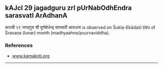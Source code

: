 ## kAJcI 29 jagadguru zrI pUrNabOdhEndra sarasvatI ArAdhanA

काञ्ची २९ जगद्गुरु श्री पूर्णबोधेन्द्र सरस्वती आराधना is observed on Śukla-Ekādaśī tithi of Śravaṇa (lunar) month (madhyaahna/puurvaviddha).


### References
* www.kamakoti.org

---
